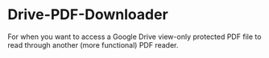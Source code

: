 # Drive-PDF-Downloader
For when you want to access a Google Drive view-only protected PDF file to read through another (more functional) PDF reader. 
